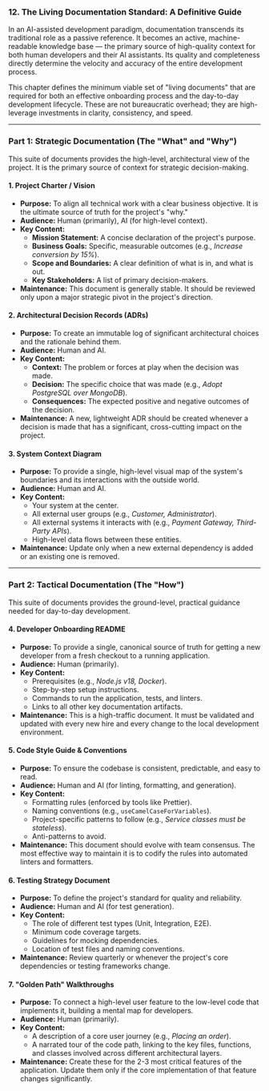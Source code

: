 ### **12. The Living Documentation Standard: A Definitive Guide**

In an AI-assisted development paradigm, documentation transcends its traditional role as a passive reference. It becomes an active, machine-readable knowledge base — the primary source of high-quality context for both human developers and their AI assistants. Its quality and completeness directly determine the velocity and accuracy of the entire development process.

This chapter defines the minimum viable set of "living documents" that are required for both an effective onboarding process and the day-to-day development lifecycle. These are not bureaucratic overhead; they are high-leverage investments in clarity, consistency, and speed.

---

### **Part 1: Strategic Documentation (The "What" and "Why")**

This suite of documents provides the high-level, architectural view of the project. It is the primary source of context for strategic decision-making.

#### **1. Project Charter / Vision**
*   **Purpose:** To align all technical work with a clear business objective. It is the ultimate source of truth for the project's "why."
*   **Audience:** Human (primarily), AI (for high-level context).
*   **Key Content:**
    *   **Mission Statement:** A concise declaration of the project's purpose.
    *   **Business Goals:** Specific, measurable outcomes (e.g., *Increase conversion by 15%*).
    *   **Scope and Boundaries:** A clear definition of what is in, and what is out.
    *   **Key Stakeholders:** A list of primary decision-makers.
*   **Maintenance:** This document is generally stable. It should be reviewed only upon a major strategic pivot in the project's direction.

#### **2. Architectural Decision Records (ADRs)**
*   **Purpose:** To create an immutable log of significant architectural choices and the rationale behind them.
*   **Audience:** Human and AI.
*   **Key Content:**
    *   **Context:** The problem or forces at play when the decision was made.
    *   **Decision:** The specific choice that was made (e.g., *Adopt PostgreSQL over MongoDB*).
    *   **Consequences:** The expected positive and negative outcomes of the decision.
*   **Maintenance:** A new, lightweight ADR should be created whenever a decision is made that has a significant, cross-cutting impact on the project.

#### **3. System Context Diagram**
*   **Purpose:** To provide a single, high-level visual map of the system's boundaries and its interactions with the outside world.
*   **Audience:** Human and AI.
*   **Key Content:**
    *   Your system at the center.
    *   All external user groups (e.g., *Customer, Administrator*).
    *   All external systems it interacts with (e.g., *Payment Gateway, Third-Party APIs*).
    *   High-level data flows between these entities.
*   **Maintenance:** Update only when a new external dependency is added or an existing one is removed.

---

### **Part 2: Tactical Documentation (The "How")**

This suite of documents provides the ground-level, practical guidance needed for day-to-day development.

#### **4. Developer Onboarding README**
*   **Purpose:** To provide a single, canonical source of truth for getting a new developer from a fresh checkout to a running application.
*   **Audience:** Human (primarily).
*   **Key Content:**
    *   Prerequisites (e.g., *Node.js v18, Docker*).
    *   Step-by-step setup instructions.
    *   Commands to run the application, tests, and linters.
    *   Links to all other key documentation artifacts.
*   **Maintenance:** This is a high-traffic document. It must be validated and updated with every new hire and every change to the local development environment.

#### **5. Code Style Guide & Conventions**
*   **Purpose:** To ensure the codebase is consistent, predictable, and easy to read.
*   **Audience:** Human and AI (for linting, formatting, and generation).
*   **Key Content:**
    *   Formatting rules (enforced by tools like Prettier).
    *   Naming conventions (e.g., `useCamelCaseForVariables`).
    *   Project-specific patterns to follow (e.g., *Service classes must be stateless*).
    *   Anti-patterns to avoid.
*   **Maintenance:** This document should evolve with team consensus. The most effective way to maintain it is to codify the rules into automated linters and formatters.

#### **6. Testing Strategy Document**
*   **Purpose:** To define the project's standard for quality and reliability.
*   **Audience:** Human and AI (for test generation).
*   **Key Content:**
    *   The role of different test types (Unit, Integration, E2E).
    *   Minimum code coverage targets.
    *   Guidelines for mocking dependencies.
    *   Location of test files and naming conventions.
*   **Maintenance:** Review quarterly or whenever the project's core dependencies or testing frameworks change.

#### **7. "Golden Path" Walkthroughs**
*   **Purpose:** To connect a high-level user feature to the low-level code that implements it, building a mental map for developers.
*   **Audience:** Human (primarily).
*   **Key Content:**
    *   A description of a core user journey (e.g., *Placing an order*).
    *   A narrated tour of the code path, linking to the key files, functions, and classes involved across different architectural layers.
*   **Maintenance:** Create these for the 2-3 most critical features of the application. Update them only if the core implementation of that feature changes significantly.
